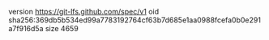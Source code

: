 version https://git-lfs.github.com/spec/v1
oid sha256:369db5b534ed99a7783192764cf63b7d685e1aa0988fcefa0b0e291a7f916d5a
size 4659
